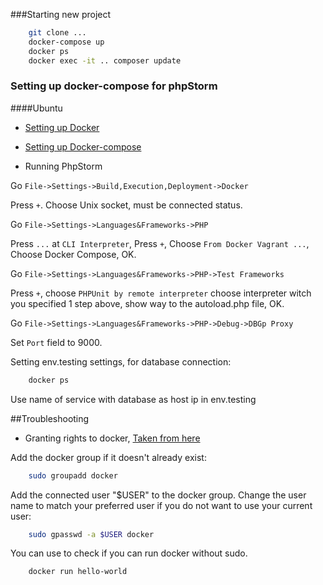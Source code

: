###Starting new project
```bash
    git clone ...
    docker-compose up
    docker ps
    docker exec -it .. composer update 
```

### Setting up docker-compose for phpStorm

####Ubuntu

* [Setting up Docker](https://docs.docker.com/install/linux/docker-ce/ubuntu/#install-docker-ce-1)

* [Setting up Docker-compose](https://docs.docker.com/compose/install/)

* Running PhpStorm

Go `File->Settings->Build,Execution,Deployment->Docker`

Press `+`. Choose Unix socket, must be connected status.

Go `File->Settings->Languages&Frameworks->PHP` 
 
Press `...` at `CLI Interpreter`, Press `+`, Choose `From Docker Vagrant ...`, Choose Docker Compose, OK.

Go `File->Settings->Languages&Frameworks->PHP->Test Frameworks` 
 
Press `+`, choose `PHPUnit by remote interpreter` choose interpreter witch you specified 1 step above, 
show way to the autoload.php file, OK.

Go `File->Settings->Languages&Frameworks->PHP->Debug->DBGp Proxy` 
 
Set `Port` field to 9000.

Setting env.testing settings, for database connection: 

```bash
    docker ps
```

Use name of service with database as host ip in env.testing

##Troubleshooting

* Granting rights to docker, [Taken from here](https://askubuntu.com/questions/477551/how-can-i-use-docker-without-sudo)

Add the docker group if it doesn't already exist:

```bash
    sudo groupadd docker
```

Add the connected user "$USER" to the docker group. Change the user name to match your preferred user if you do not want to use your current user:

```bash
    sudo gpasswd -a $USER docker
```

You can use to check if you can run docker without sudo.

```bash
    docker run hello-world
```
